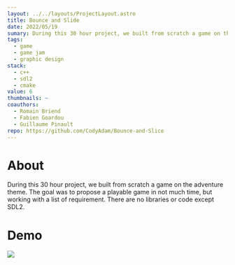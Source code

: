 ```yaml
---
layout: ../../layouts/ProjectLayout.astro
title: Bounce and Slide
date: 2022/05/19
sumary: During this 30 hour project, we built from scratch a game on the adventure theme. The goal was to propose a playable game in not much time, but working with a list of requirement. There are no libraries or code except SDL2.
tags: 
  - game
  - game jam
  - graphic design
stack:
  - c++
  - sdl2
  - cmake
value: 6
thumbnails: ~
coauthors: 
  - Romain Briend
  - Fabien Goardou
  - Guillaume Pinault
repo: https://github.com/CodyAdam/Bounce-and-Slice
---
```


# About
During this 30 hour project, we built from scratch a game on the adventure theme. The goal was to propose a playable game in not much time, but working with a list of requirement. There are no libraries or code except SDL2.

# Demo
![](https://github.com/CodyAdam/Bounce-and-Slice/raw/master/gif.gif)